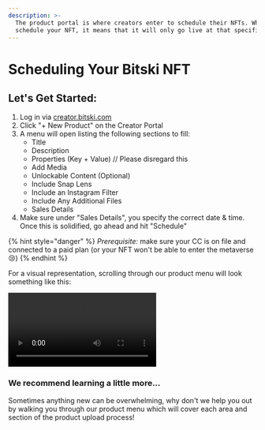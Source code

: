 ```yaml
---
description: >-
  The product portal is where creators enter to schedule their NFTs. When you
  schedule your NFT, it means that it will only go live at that specified time.
---
```


# Scheduling Your Bitski NFT

## Let's Get Started:

1. Log in via [creator.bitski.com](https://www.creator.bitski.com)
2. Click "+ New Product" on the Creator Portal
3. A menu will open listing the following sections to fill:
   * Title
   * Description
   * Properties \(Key + Value\) // Please disregard this
   * Add Media
   * Unlockable Content \(Optional\)
   * Include Snap Lens
   * Include an Instagram Filter
   * Include Any Additional Files
   * Sales Details
4. Make sure under "Sales Details", you specify the correct date & time. Once this is solidified, go ahead and hit "Schedule"

{% hint style="danger" %}
_Prerequisite:_ make sure your CC is on file and connected to a paid plan \(or your NFT won't be able to enter the metaverse 😢\)
{% endhint %}

For a visual representation, scrolling through our product menu will look something like this:

![](../.gitbook/assets/safari-bitski-or-creator-portal.mp4)

### We recommend learning a little more... <a id="bd111466-34a2-4050-9aa5-1a8be2f1f5b1"></a>

Sometimes anything new can be overwhelming, why don't we help you out by walking you through our product menu which will cover each area and section of the product upload process!


